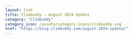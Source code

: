 ```yaml
---
layout: link
title: Climbuddy – August 2024 Update
category: "Climbuddy"
category_icon: /assets/category-icons/climbuddy.svg
href: "https://blog.climbuddy.com/august-2024-update/"
---
```

